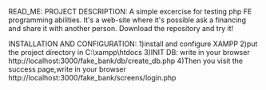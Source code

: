 READ_ME:
PROJECT DESCRIPTION:
A simple excercise for testing php FE programming abilities.
It's a web-site where it's possible ask a financing and share it with another person.
Download the repository and try it!

INSTALLATION AND CONFIGURATION:
1)install and configure XAMPP
2)put the project directory in C:\xampp\htdocs
3)INIT DB: write in your browser http://localhost:3000/fake_bank/db/create_db.php
4)Then you visit the success page,write in your browser http://localhost:3000/fake_bank/screens/login.php